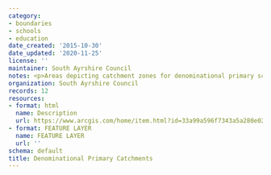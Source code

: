 ```yaml
---
category:
- boundaries
- schools
- education
date_created: '2015-10-30'
date_updated: '2020-11-25'
license: ''
maintainer: South Ayrshire Council
notes: <p>Areas depicting catchment zones for denominational primary schools</p>
organization: South Ayrshire Council
records: 12
resources:
- format: html
  name: Description
  url: https://www.arcgis.com/home/item.html?id=33a99a596f7343a5a280e029d72cb70a
- format: FEATURE LAYER
  name: FEATURE LAYER
  url: ''
schema: default
title: Denominational Primary Catchments
---
```

